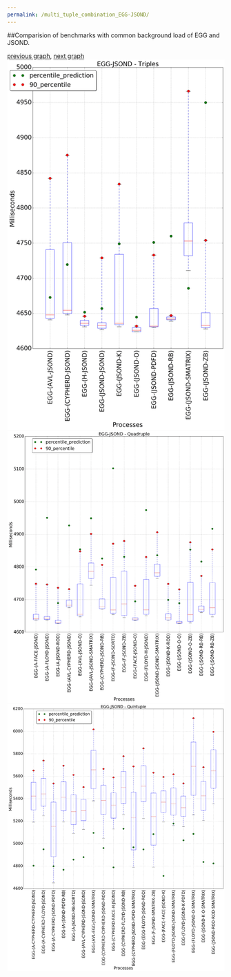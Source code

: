 ```yaml
---
permalink: /multi_tuple_combination_EGG-JSOND/
---
```


##Comparision of benchmarks with common background load of EGG and JSOND.

[previous graph](../multi_tuple_combination_EGG-H/), [next graph](../multi_tuple_combination_EGG-K/)
![graph figure](./images/triple/EGG/EGG-JSOND_box.png)![graph figure](./images/quadruple/EGG/EGG-JSOND_box.png)![graph figure](./images/quintuple/EGG/EGG-JSOND_box.png)